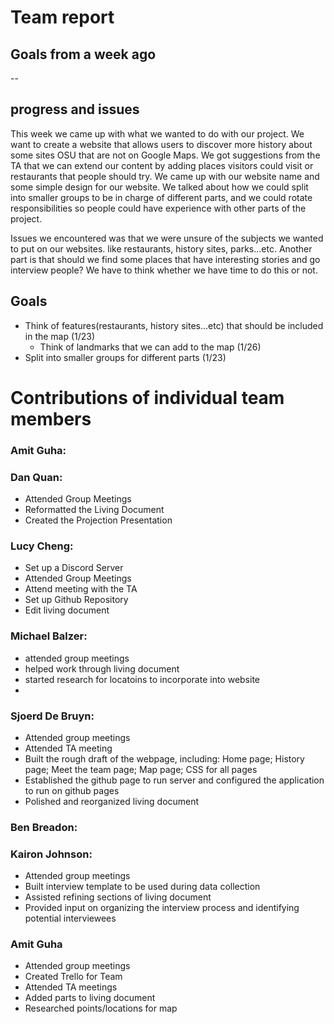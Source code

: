 # Team report

## Goals from a week ago 
--

## progress and issues
This week we came up with what we wanted to do with our project. We want to create a website
that allows users to discover more history about some sites OSU that are not on Google Maps.
We got suggestions from the TA that we can extend our content by adding places visitors could visit 
or restaurants that people should try. We came up with our website name and some simple design for our website.
We talked about how we could split into smaller groups to be in charge of different parts, and we could rotate responsibilities 
so people could have experience with other parts of the project. 

Issues we encountered was that we were unsure of the subjects we wanted to put on our websites. like restaurants, 
history sites, parks...etc. Another part is that should we find some places that have interesting stories and go interview people?
We have to think whether we have time to do this or not.  

## Goals
- Think of features(restaurants, history sites...etc) that should be included in the map (1/23)
  - Think of landmarks that we can add to the map (1/26)
- Split into smaller groups for different parts (1/23)


# Contributions of individual team members

### Amit Guha:

### Dan Quan:
  - Attended Group Meetings 
  - Reformatted the Living Document
  - Created the Projection Presentation

### Lucy Cheng:
- Set up a Discord Server
- Attended Group Meetings
- Attend meeting with the TA
- Set up Github Repository
- Edit living document
  
### Michael Balzer:
- attended group meetings
- helped work through living document
- started research for locatoins to incorporate into website
- 

### Sjoerd De Bruyn:
 - Attended group meetings
 - Attended TA meeting
 - Built the rough draft of the webpage, including: Home page; History page; Meet the team page; Map page; CSS for all pages
 - Established the github page to run server and configured the application to run on github pages
 - Polished and reorganized living document

### Ben Breadon:

### Kairon Johnson:
 - Attended group meetings
 - Built interview template to be used during data collection
 - Assisted refining sections of living document
 - Provided input on organizing the interview process and identifying potential interviewees

### Amit Guha
 - Attended group meetings
 - Created Trello for Team
 - Attended TA meetings
 - Added parts to living document
 - Researched points/locations for map
